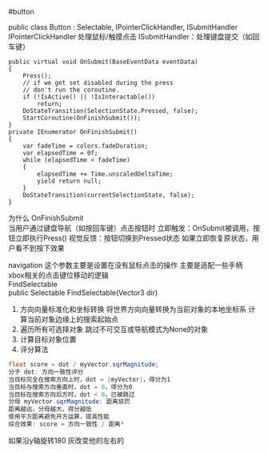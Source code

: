 #button

public class Button : Selectable, IPointerClickHandler, ISubmitHandler <br>
IPointerClickHandler 处理鼠标/触摸点击 ISubmitHandler：处理键盘提交（如回车键）<br>
~~~
public virtual void OnSubmit(BaseEventData eventData)
{
    Press();
    // if we get set disabled during the press
    // don't run the coroutine.
    if (!IsActive() || !IsInteractable())
        return;
    DoStateTransition(SelectionState.Pressed, false);
    StartCoroutine(OnFinishSubmit());
}
private IEnumerator OnFinishSubmit()
{
    var fadeTime = colors.fadeDuration;
    var elapsedTime = 0f;
    while (elapsedTime < fadeTime)
    {
        elapsedTime += Time.unscaledDeltaTime;
        yield return null;
    }
    DoStateTransition(currentSelectionState, false);
}
~~~
为什么 OnFinishSubmit<br>
当用户通过键盘导航（如按回车键）点击按钮时 立即触发：OnSubmit被调用，按钮立即执行Press() 视觉反馈：按钮切换到Pressed状态 如果立即恢复原状态，用户看不到按下效果<br>

navigation
这个参数主要是设置在没有鼠标点击的操作 主要是适配一些手柄 xbox相关的点击键位移动的逻辑<br>
FindSelectable <br>
public Selectable FindSelectable(Vector3 dir)<br>
1. 方向向量标准化和坐标转换 将世界方向向量转换为当前对象的本地坐标系 计算当前对象边缘上的搜索起始点 
2. 遍历所有可选择对象 跳过不可交互或导航模式为None的对象
3. 计算目标对象位置 
4. 评分算法
~~~ csharp
float score = dot / myVector.sqrMagnitude;
分子 dot: 方向一致性评分
当目标完全在搜索方向上时，dot = |myVector|，得分为1
当目标与搜索方向垂直时，dot = 0，得分为0
当目标在搜索方向后方时，dot < 0，已被跳过
分母 myVector.sqrMagnitude: 距离惩罚
距离越远，分母越大，得分越低
使用平方距离避免开方运算，提高性能
综合效果: score = 方向一致性 / 距离²
~~~
如果沿y轴旋转180 灰改变他的左右的
